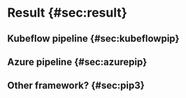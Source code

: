 # Result {#sec:result}

## Kubeflow pipeline {#sec:kubeflowpip}

## Azure pipeline {#sec:azurepip}

## Other framework? {#sec:pip3}